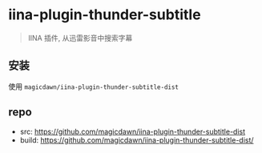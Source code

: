 # iina-plugin-thunder-subtitle

> IINA 插件, 从迅雷影音中搜索字幕

## 安装

使用 `magicdawn/iina-plugin-thunder-subtitle-dist`

## repo

- src: https://github.com/magicdawn/iina-plugin-thunder-subtitle-dist
- build: https://github.com/magicdawn/iina-plugin-thunder-subtitle-dist/
